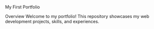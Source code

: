 My First Portfolio

Overview
Welcome to my portfolio! This repository showcases my web development projects, skills, and experiences.
